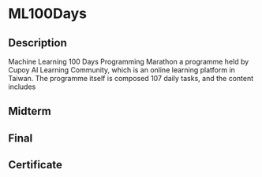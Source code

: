 # ML100Days

## Description
Machine Learning 100 Days Programming Marathon a programme held by Cupoy AI Learning Community, which is an online learning platform in Taiwan. The programme itself is composed 107 daily tasks, and the content includes 

## Midterm

## Final 

## Certificate
